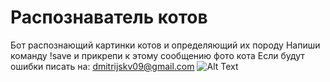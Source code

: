 # Распознаватель котов
Бот распознающий картинки котов и определяющий их породу
Напиши команду !save и прикрепи к этому сообщению фото кота
Если будут ошибки писать на: dmitrijskv09@gmail.com
![Alt Text](https://ic.pics.livejournal.com/kraevushka/13674077/1237299/1237299_900.jpg)
